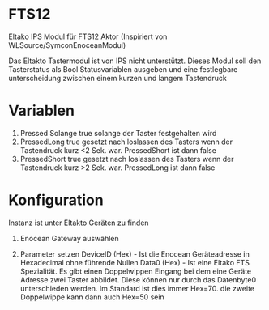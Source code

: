 # FTS12
Eltako IPS Modul für FTS12 Aktor (Inspiriert von WLSource/SymconEnoceanModul)

Das Eltakto Tastermodul ist von IPS nicht unterstützt. Dieses Modul soll den Tasterstatus als Bool Statusvariablen ausgeben und eine festlegbare unterscheidung zwischen einem kurzen und langem Tastendruck

# Variablen
1. Pressed
Solange true solange der Taster festgehalten wird
2. PressedLong
true gesetzt nach loslassen des Tasters wenn der Tastendruck kurz <2 Sek. war. PressedShort ist dann false 
3. PressedShort
true gesetzt nach loslassen des Tasters wenn der Tastendruck kurz >2 Sek. war. PressedLong ist dann false 

# Konfiguration
Instanz ist unter Eltakto Geräten zu finden

1. Enocean Gateway auswählen

2. Parameter setzen
DeviceID (Hex) - Ist die Enocean Geräteadresse in Hexadecimal ohne führende Nullen
Data0 (Hex) - Ist eine Eltako FTS Spezialität. Es gibt einen Doppelwippen Eingang bei dem eine Geräte Adresse zwei Taster abbildet. Diese können nur durch das Datenbyte0 unterschieden werden. Im Standard ist dies immer Hex=70. die zweite Doppelwippe kann dann auch Hex=50 sein
